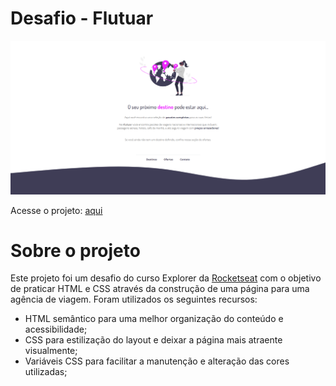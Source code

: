 # Desafio - Flutuar

<img src="./images/screenshot.png"/>

Acesse o projeto: [aqui](https://jonasncsantos.github.io/desafio-Flutuar/)

# Sobre o projeto

Este projeto foi um desafio do curso Explorer da [Rocketseat](https://www.rocketseat.com.br/) com o objetivo de praticar HTML e CSS através da construção de uma página para uma agência de viagem. Foram utilizados os seguintes recursos:

- HTML semântico para uma melhor organização do conteúdo e acessibilidade;
- CSS para estilização do layout e deixar a página mais atraente visualmente;
- Variáveis CSS para facilitar a manutenção e alteração das cores utilizadas;